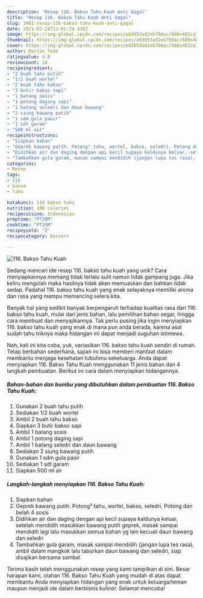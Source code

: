 ```yaml
---
description: "Resep 116. Bakso Tahu Kuah Anti Gagal"
title: "Resep 116. Bakso Tahu Kuah Anti Gagal"
slug: 3461-resep-116-bakso-tahu-kuah-anti-gagal
date: 2021-03-24T13:01:24.436Z
image: https://img-global.cpcdn.com/recipes/e83853ad2eb70dac/680x482cq70/116-bakso-tahu-kuah-foto-resep-utama.jpg
thumbnail: https://img-global.cpcdn.com/recipes/e83853ad2eb70dac/680x482cq70/116-bakso-tahu-kuah-foto-resep-utama.jpg
cover: https://img-global.cpcdn.com/recipes/e83853ad2eb70dac/680x482cq70/116-bakso-tahu-kuah-foto-resep-utama.jpg
author: Martin Todd
ratingvalue: 4.8
reviewcount: 14
recipeingredient:
- "2 buah tahu putih"
- "1/2 buah wortel"
- "2 buah tahu bakso"
- "3 butir bakso sapi"
- "1 batang sosis"
- "1 potong daging sapi"
- "1 batang seledri dan daun bawang"
- "2 siung bawang putih"
- "1 sdm gula pasir"
- "1 sdt garam"
- "500 ml air"
recipeinstructions:
- "Siapkan bahan"
- "Geprek bawang putih. Potong² tahu, wortel, bakso, seledri. Potong dan belah 4 sosis"
- "Didihkan air dan daging dengan api kecil supaya kaldunya keluar, setelah mendidih masukkan bawang putih geprek, masak sampai mendidih lagi lalu masukkan semua bahan yg lain kecuali daun bawang dan seledri"
- "Tambahkan gula garam, masak sampai mendidih (jangan lupa tes rasa), ambil dalam mangkok lalu taburkan daun bawang dan seledri, siap disajikan bersama sambal"
categories:
- Resep
tags:
- 116
- bakso
- tahu

katakunci: 116 bakso tahu 
nutrition: 100 calories
recipecuisine: Indonesian
preptime: "PT20M"
cooktime: "PT35M"
recipeyield: "2"
recipecategory: Dessert

---
```



![116. Bakso Tahu Kuah](https://img-global.cpcdn.com/recipes/e83853ad2eb70dac/680x482cq70/116-bakso-tahu-kuah-foto-resep-utama.jpg)

Sedang mencari ide resep 116. bakso tahu kuah yang unik? Cara menyiapkannya memang tidak terlalu sulit namun tidak gampang juga. Jika keliru mengolah maka hasilnya tidak akan memuaskan dan bahkan tidak sedap. Padahal 116. bakso tahu kuah yang enak selayaknya memiliki aroma dan rasa yang mampu memancing selera kita.

Banyak hal yang sedikit banyak berpengaruh terhadap kualitas rasa dari 116. bakso tahu kuah, mulai dari jenis bahan, lalu pemilihan bahan segar, hingga cara membuat dan menyajikannya. Tak perlu pusing jika ingin menyiapkan 116. bakso tahu kuah yang enak di mana pun anda berada, karena asal sudah tahu triknya maka hidangan ini dapat menjadi suguhan istimewa.




Nah, kali ini kita coba, yuk, variasikan 116. bakso tahu kuah sendiri di rumah. Tetap berbahan sederhana, sajian ini bisa memberi manfaat dalam membantu menjaga kesehatan tubuhmu sekeluarga. Anda dapat menyiapkan 116. Bakso Tahu Kuah menggunakan 11 jenis bahan dan 4 langkah pembuatan. Berikut ini cara dalam menyiapkan hidangannya.

<!--inarticleads1-->

##### Bahan-bahan dan bumbu yang dibutuhkan dalam pembuatan 116. Bakso Tahu Kuah:

1. Gunakan 2 buah tahu putih
1. Sediakan 1/2 buah wortel
1. Ambil 2 buah tahu bakso
1. Siapkan 3 butir bakso sapi
1. Ambil 1 batang sosis
1. Ambil 1 potong daging sapi
1. Ambil 1 batang seledri dan daun bawang
1. Sediakan 2 siung bawang putih
1. Gunakan 1 sdm gula pasir
1. Sediakan 1 sdt garam
1. Siapkan 500 ml air




<!--inarticleads2-->

##### Langkah-langkah menyiapkan 116. Bakso Tahu Kuah:

1. Siapkan bahan
1. Geprek bawang putih. Potong² tahu, wortel, bakso, seledri. Potong dan belah 4 sosis
1. Didihkan air dan daging dengan api kecil supaya kaldunya keluar, setelah mendidih masukkan bawang putih geprek, masak sampai mendidih lagi lalu masukkan semua bahan yg lain kecuali daun bawang dan seledri
1. Tambahkan gula garam, masak sampai mendidih (jangan lupa tes rasa), ambil dalam mangkok lalu taburkan daun bawang dan seledri, siap disajikan bersama sambal




Terima kasih telah menggunakan resep yang kami tampilkan di sini. Besar harapan kami, olahan 116. Bakso Tahu Kuah yang mudah di atas dapat membantu Anda menyiapkan hidangan yang enak untuk keluarga/teman maupun menjadi ide dalam berbisnis kuliner. Selamat mencoba!
